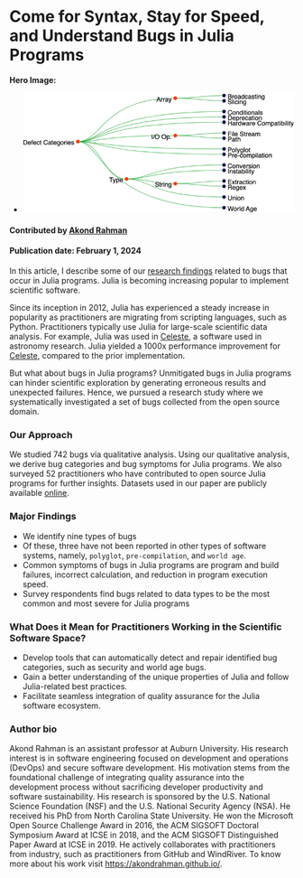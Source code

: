 # Come for Syntax, Stay for Speed, and Understand Bugs in Julia Programs 

**Hero Image:**

 - <img src='../../images/julia-bugs-taxonomy.png' />
 

#### Contributed by [Akond Rahman](https://github.com/akondrahman "Akond Rahman's GitHub Profile")

#### Publication date: February 1, 2024 

In this article, I describe some of our [research findings](https://link.springer.com/article/10.1007/s10664-023-10328-5) related to bugs that occur in Julia programs.
Julia is becoming increasing popular to implement scientific software. 

Since its inception in 2012, Julia has experienced a steady increase in popularity as practitioners are migrating from scripting languages, such as Python.
Practitioners typically use Julia for large-scale scientific data analysis.
For example, Julia was used in [Celeste](https://cs.lbl.gov/news-media/news/2016/celeste-enhancements-create-new-opportunities-in-sky-surveys/), a software used in astronomy research.
Julia yielded a 1000x performance improvement for [Celeste](https://arxiv.org/abs/1611.03404), compared to the prior implementation.   

But what about bugs in Julia programs? Unmitigated bugs in Julia programs can hinder scientific exploration by generating erroneous results and unexpected failures. Hence, we pursued a research study where we systematically investigated a set of bugs collected from the open source domain. 

### Our Approach 

We studied 742 bugs via qualitative analysis. Using our qualitative analysis, we derive bug categories and bug symptoms for Julia programs. We also surveyed 52 practitioners who have contributed to open source Julia programs for further insights. Datasets used in our paper are publicly available [online](https://figshare.com/s/35d775572bb840ebd392).  

### Major Findings 

- We identify nine types of bugs 
- Of these, three have not been reported in other types of software systems, namely, `polyglot`, `pre-compilation`, and `world age`. 
- Common symptoms of bugs in Julia programs are program and build failures, incorrect calculation, and reduction in program execution speed. 
- Survey respondents find bugs related to data types to be the most common and most severe for Julia programs 

### What Does it Mean for Practitioners Working in the Scientific Software Space? 

- Develop tools that can automatically detect and repair identified bug categories, such as security and world age bugs.  
- Gain a better understanding of the unique properties of Julia and follow Julia-related best practices.
- Facilitate seamless integration of quality assurance for the Julia software ecosystem. 

### Author bio

Akond Rahman is an assistant professor at Auburn University. His research interest is in software engineering focused on development and operations (DevOps) and secure software development. His motivation stems from the foundational challenge of integrating quality assurance into the development process without sacrificing developer productivity and software sustainability. His research is sponsored by the U.S. National Science Foundation (NSF) and the U.S. National Security Agency (NSA). He received his PhD from North Carolina State University. He won the Microsoft Open Source Challenge Award in 2016, the ACM SIGSOFT Doctoral Symposium Award at ICSE in 2018, and the ACM SIGSOFT Distinguished Paper Award at ICSE in 2019. He actively collaborates with practitioners from industry, such as practitioners from GitHub and WindRiver. To know more about his work visit https://akondrahman.github.io/.

<!---
Publish: yes
Topics: debugging, development tools, issue tracking
Track: experience
--->
